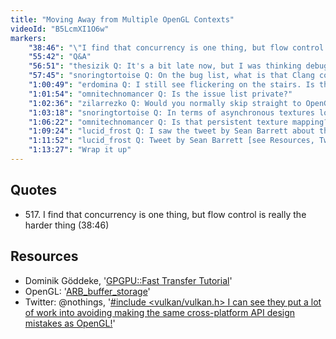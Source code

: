 ```yaml
---
title: "Moving Away from Multiple OpenGL Contexts"
videoId: "B5LcmXI1O6w"
markers:
    "38:46": "\"I find that concurrency is one thing, but flow control is really the harder thing\" (!quote 517)"
    "55:42": "Q&A"
    "56:51": "thesizik Q: It's a bit late now, but I was thinking debug sliders for FOV and camera distance could be useful"
    "57:45": "snoringtortoise Q: On the bug list, what is that Clang compatibility issue? I'm working on a Macbook using LLVM, so may be able to work it out"
    "1:00:49": "erdomina Q: I still see flickering on the stairs. Is the sort solution finalized?"
    "1:01:54": "omnitechnomancer Q: Is the issue list private?"
    "1:02:36": "zilarrezko Q: Would you normally skip straight to OpenGL or hardware acceleration, or would you start with software rendering?"
    "1:03:18": "snoringtortoise Q: In terms of asynchronous textures loading, the OpenGL website talks about pixel transfer operations and references glPixelStore. Did you look into these? [see Resources, Dominik Göddeke]"
    "1:06:22": "omnitechnomancer Q: Is that persistent texture mapping? [see Resources, OpenGL]"
    "1:09:24": "lucid_frost Q: I saw the tweet by Sean Barrett about the Vulkan API vs the OpenGL API. What are the main flaws in the OpenGL API?"
    "1:11:52": "lucid_frost Q: Tweet by Sean Barrett [see Resources, Twitter]"
    "1:13:27": "Wrap it up"
---
```


## Quotes

* 517\. I find that concurrency is one thing, but flow control is really the harder thing (38:46)

## Resources

* Dominik Göddeke, '[GPGPU::Fast Transfer Tutorial](www.mathematik.tu-dortmund.de/~goeddeke/gpgpu/tutorial3.html)'
* OpenGL: '[ARB_buffer_storage](https://www.opengl.org/registry/specs/ARB/buffer_storage.txt)'
* Twitter: @nothings, '[#include <vulkan/vulkan.h> I can see they put a lot of work into avoiding making the same cross-platform API design mistakes as OpenGL!](https://twitter.com/nothings/status/762456490661728256)'
